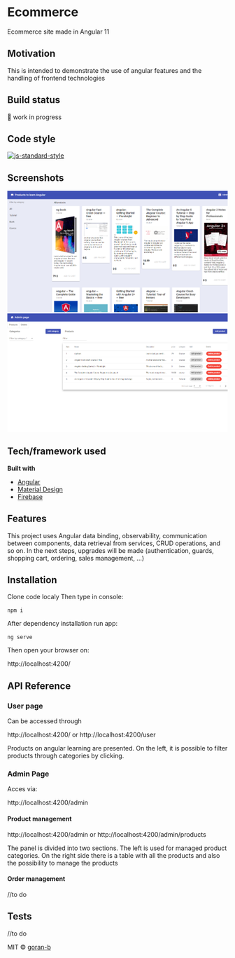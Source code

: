 # Ecommerce
Ecommerce site made in Angular 11

## Motivation
This is intended to demonstrate the use of angular features and the handling of frontend technologies

## Build status
:hammer: work in progress


## Code style

[![js-standard-style](https://img.shields.io/badge/code%20style-standard-brightgreen.svg?style=flat)](https://github.com/feross/standard)
 
## Screenshots

![User page](https://github.com/goran-b/ecommerce/blob/main/screenshot-user-page.PNG)
![Admin page](https://github.com/goran-b/ecommerce/blob/main/screenshot-admin-page.PNG)


## Tech/framework used

<b>Built with</b>
- [Angular](https://angular.io)
- [Material Design](https://material.angular.io)
- [Firebase](https://http://firebase.google.com/)


## Features
This project uses Angular data binding, observability, communication between components, data retrieval from services, CRUD operations, and so on.
In the next steps, upgrades will be made (authentication, guards, shopping cart, ordering, sales management, ...)


## Installation
Clone code localy
Then type in console:
```
npm i
```

After dependency installation run app:
```
ng serve
```
Then open your browser on: 

http://localhost:4200/


## API Reference

### User page
Can be accessed through 

http://localhost:4200/ or http://localhost:4200/user

Products on angular learning are presented.
On the left, it is possible to filter products through categories by clicking.

### Admin Page
Acces via:

http://localhost:4200/admin


#### Product management


http://localhost:4200/admin or http://localhost:4200/admin/products

The panel is divided into two sections.
The left is used for managed product categories.
On the right side there is a table with all the products and also the possibility to manage the products


#### Order management
//to do


## Tests
//to do




MIT © [goran-b]()
